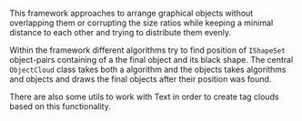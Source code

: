 This framework approaches to arrange graphical objects without overlapping them or corrupting the size ratios while keeping a minimal distance to each other and trying to distribute them evenly.

Within the framework different algorithms try to find position of `IShapeSet` object-pairs containing of a the final object and its black shape. The central `ObjectCloud` class takes both a algorithm and the objects takes algorithms and objects and draws the final objects after their position was found.

There are also some utils to work with Text in order to create tag clouds based on this functionality.